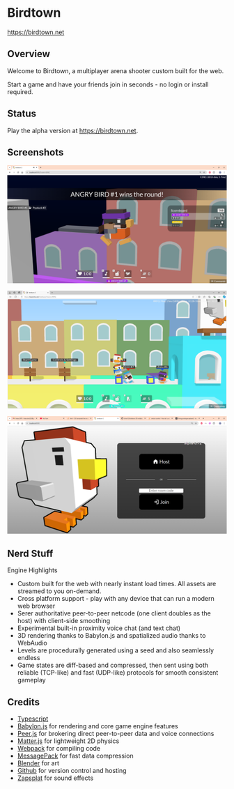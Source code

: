 # Birdtown

https://birdtown.net

## Overview

Welcome to Birdtown, a multiplayer arena shooter custom built for the web.

Start a game and have your friends join in seconds - no login or install required.

## Status

Play the alpha version at https://birdtown.net.

## Screenshots

![Recent screenshot](https://github.com/bchoi12/birdtown/blob/master/screenshots/devlog077.png?raw=true)

![Multiplayer action](https://github.com/bchoi12/birdtown/blob/master/screenshots/devlog076.png?raw=true)

![Login screen](https://github.com/bchoi12/birdtown/blob/master/screenshots/devlog078.png?raw=true)

## Nerd Stuff

Engine Highlights
 * Custom built for the web with nearly instant load times. All assets are streamed to you on-demand.
 * Cross platform support - play with any device that can run a modern web browser
 * Serer authoritative peer-to-peer netcode (one client doubles as the host) with client-side smoothing
 * Experimental built-in proximity voice chat (and text chat)
 * 3D rendering thanks to Babylon.js and spatialized audio thanks to WebAudio
 * Levels are procedurally generated using a seed and also seamlessly endless
 * Game states are diff-based and compressed, then sent using both reliable (TCP-like) and fast (UDP-like) protocols for smooth consistent gameplay

## Credits

 * [Typescript](https://www.typescriptlang.org/)
 * [Babylon.js](https://www.babylonjs.com/) for rendering and core game engine features
 * [Peer.js](https://peerjs.com/) for brokering direct peer-to-peer data and voice connections
 * [Matter.js](https://brm.io/matter-js/) for lightweight 2D physics
 * [Webpack](https://webpack.js.org/) for compiling code
 * [MessagePack](https://msgpack.org/index.html) for fast data compression
 * [Blender](https://www.blender.org/) for art
 * [Github](https://github.com/) for version control and hosting
 * [Zapsplat](https://www.zapsplat.com/) for sound effects